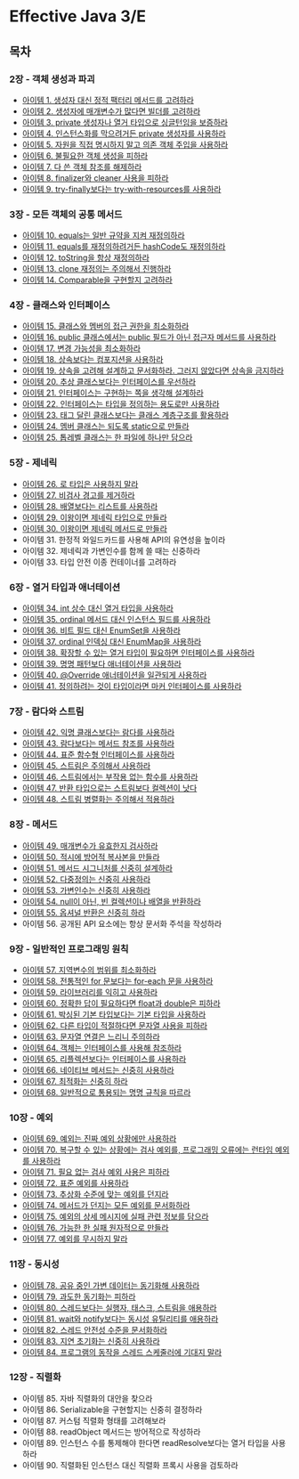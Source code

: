 # Effective Java 3/E

## 목차

### 2장 - 객체 생성과 파괴

- [아이템 1. 생성자 대신 정적 팩터리 메서드를 고려하라](./contents/chapter02/item01.md)
- [아이템 2. 생성자에 매개변수가 많다면 빌더를 고려하라](./contents/chapter02/item02.md)
- [아이템 3. private 생성자나 열거 타입으로 싱글턴임을 보증하라](./contents/chapter02/item03.md)
- [아이템 4. 인스턴스화를 막으려거든 private 생성자를 사용하라](./contents/chapter02/item04.md)
- [아이템 5. 자원을 직접 명시하지 말고 의존 객체 주입을 사용하라](./contents/chapter02/item05.md)
- [아이템 6. 불필요한 객체 생성을 피하라](./contents/chapter02/item06.md)
- [아이템 7. 다 쓴 객체 참조를 해제하라](./contents/chapter02/item07.md)
- [아이템 8. finalizer와 cleaner 사용을 피하라](./contents/chapter02/item08.md)
- [아이템 9. try-finally보다는 try-with-resources를 사용하라](./contents/chapter02/item09.md)

### 3장 - 모든 객체의 공통 메서드

- [아이템 10. equals는 일반 규약을 지켜 재정의하라](./contents/chapter03/item10.md)
- [아이템 11. equals를 재정의하려거든 hashCode도 재정의하라](./contents/chapter03/item11.md)
- [아이템 12. toString을 항상 재정의하라](./contents/chapter03/item12.md)
- [아이템 13. clone 재정의는 주의해서 진행하라](./contents/chapter03/item13.md)
- [아이템 14. Comparable을 구현할지 고려하라](./contents/chapter03/item14.md)

### 4장 - 클래스와 인터페이스

- [아이템 15. 클래스와 멤버의 접근 권한을 최소화하라](./contents/chapter04/item15.md)
- [아이템 16. public 클래스에서는 public 필드가 아닌 접근자 메서드를 사용하라](./contents/chapter04/item16.md)
- [아이템 17. 변경 가능성을 최소화하라](./contents/chapter04/item17.md)
- [아이템 18. 상속보다는 컴포지션을 사용하라](./contents/chapter04/item18.md)
- [아이템 19. 상속을 고려해 설계하고 문서화하라. 그러지 않았다면 상속을 금지하라](./contents/chapter04/item19.md)
- [아이템 20. 추상 클래스보다는 인터페이스를 우선하라](./contents/chapter04/item20.md)
- [아이템 21. 인터페이스는 구현하는 쪽을 생각해 설계하라](./contents/chapter04/item21.md)
- [아이템 22. 인터페이스는 타입을 정의하는 용도로만 사용하라](./contents/chapter04/item22.md)
- [아이템 23. 태그 달린 클래스보다는 클래스 계층구조를 활용하라](./contents/chapter04/item23.md)
- [아이템 24. 멤버 클래스는 되도록 static으로 만들라](./contents/chapter04/item24.md)
- [아이템 25. 톱레벨 클래스는 한 파일에 하나만 담으라](./contents/chapter04/item25.md)

### 5장 - 제네릭

- [아이템 26. 로 타입은 사용하지 말라](./contents/chapter05/item26.md)
- [아이템 27. 비검사 경고를 제거하라](./contents/chapter05/item27.md)
- [아이템 28. 배열보다는 리스트를 사용하라](./contents/chapter05/item28.md)
- [아이템 29. 이왕이면 제네릭 타입으로 만들라](./contents/chapter05/item29.md)
- [아이템 30. 이왕이면 제네릭 메서드로 만들라](./contents/chapter05/item30.md)
- 아이템 31. 한정적 와일드카드를 사용해 API의 유연성을 높이라
- 아이템 32. 제네릭과 가변인수를 함께 쓸 때는 신중하라
- 아이템 33. 타입 안전 이종 컨테이너를 고려하라

### 6장 - 열거 타입과 애너테이션

- [아이템 34. int 상수 대신 열거 타입을 사용하라](./contents/chapter06/item34.md)
- [아이템 35. ordinal 메서드 대신 인스턴스 필드를 사용하라](./contents/chapter06/item35.md)
- [아이템 36. 비트 필드 대신 EnumSet을 사용하라](./contents/chapter06/item36.md)
- [아이템 37. ordinal 인덱싱 대신 EnumMap을 사용하라](./contents/chapter06/item37.md)
- [아이템 38. 확장할 수 있는 열거 타입이 필요하면 인터페이스를 사용하라](./contents/chapter06/item38.md)
- [아이템 39. 명명 패턴보다 애너테이션을 사용하라](./contents/chapter06/item39.md)
- [아이템 40. @Override 애너테이션을 일관되게 사용하라](./contents/chapter06/item40.md)
- [아이템 41. 정의하려는 것이 타입이라면 마커 인터페이스를 사용하라](./contents/chapter06/item41.md)

### 7장 - 람다와 스트림

- [아이템 42. 익명 클래스보다는 람다를 사용하라](./contents/chapter07/item42.md)
- [아이템 43. 람다보다는 메서드 참조를 사용하라](./contents/chapter07/item43.md)
- [아이템 44. 표준 함수형 인터페이스를 사용하라](./contents/chapter07/item44.md)
- [아이템 45. 스트림은 주의해서 사용하라](./contents/chapter07/item45.md)
- [아이템 46. 스트림에서는 부작용 없는 함수를 사용하라](./contents/chapter07/item46.md)
- [아이템 47. 반환 타입으로는 스트림보다 컬렉션이 낫다](./contents/chapter07/item47.md)
- [아이템 48. 스트림 병렬화는 주의해서 적용하라](./contents/chapter07/item48.md)

### 8장 - 메서드

- [아이템 49. 매개변수가 유효한지 검사하라](./contents/chapter08/item49.md)
- [아이템 50. 적시에 방어적 복사본을 만들라](./contents/chapter08/item50.md)
- [아이템 51. 메서드 시그니처를 신중히 설계하라](./contents/chapter08/item51.md)
- [아이템 52. 다중정의는 신중히 사용하라](./contents/chapter08/item52.md)
- [아이템 53. 가변인수는 신중히 사용하라](./contents/chapter08/item53.md)
- [아이템 54. null이 아닌, 빈 컬렉션이나 배열을 반환하라](./contents/chapter08/item54.md)
- [아이템 55. 옵셔널 반환은 신중히 하라](./contents/chapter08/item55.md)
- 아이템 56. 공개된 API 요소에는 항상 문서화 주석을 작성하라

### 9장 - 일반적인 프로그래밍 원칙

- [아이템 57. 지역변수의 범위를 최소화하라](./contents/chapter09/item57.md)
- [아이템 58. 전통적인 for 문보다는 for-each 문을 사용하라](./contents/chapter09/item58.md)
- [아이템 59. 라이브러리를 익히고 사용하라](./contents/chapter09/item59.md)
- [아이템 60. 정확한 답이 필요하다면 float과 double은 피하라](./contents/chapter09/item60.md)
- [아이템 61. 박싱된 기본 타입보다는 기본 타입을 사용하라](./contents/chapter09/item61.md)
- [아이템 62. 다른 타입이 적절하다면 문자열 사용을 피하라](./contents/chapter09/item62.md)
- [아이템 63. 문자열 연결은 느리니 주의하라](./contents/chapter09/item63.md)
- [아이템 64. 객체는 인터페이스를 사용해 참조하라](./contents/chapter09/item64.md)
- [아이템 65. 리플렉션보다는 인터페이스를 사용하라](./contents/chapter09/item65.md)
- [아이템 66. 네이티브 메서드는 신중히 사용하라](./contents/chapter09/item66.md)
- [아이템 67. 최적화는 신중히 하라](./contents/chapter09/item67.md)
- [아이템 68. 일반적으로 통용되는 명명 규칙을 따르라](./contents/chapter09/item68.md)

### 10장 - 예외

- [아이템 69. 예외는 진짜 예외 상황에만 사용하라](./contents/chapter10/item69.md)
- [아이템 70. 복구할 수 있는 상황에는 검사 예외를, 프로그래밍 오류에는 런타임 예외를 사용하라](./contents/chapter10/item70.md)
- [아이템 71. 필요 없는 검사 예외 사용은 피하라](./contents/chapter10/item71.md)
- [아이템 72. 표준 예외를 사용하라](./contents/chapter10/item72.md)
- [아이템 73. 추상화 수준에 맞는 예외를 던지라](./contents/chapter10/item73.md)
- [아이템 74. 메서드가 던지는 모든 예외를 문서화하라](./contents/chapter10/item74.md)
- [아이템 75. 예외의 상세 메시지에 실패 관련 정보를 담으라](./contents/chapter10/item75.md)
- [아이템 76. 가능한 한 실패 원자적으로 만들라](./contents/chapter10/item76.md)
- [아이템 77. 예외를 무시하지 말라](./contents/chapter10/item77.md)

### 11장 - 동시성

- [아이템 78. 공유 중인 가변 데이터는 동기화해 사용하라](./contents/chapter11/item78.md)
- [아이템 79. 과도한 동기화는 피하라](./contents/chapter11/item79.md)
- [아이템 80. 스레드보다는 실행자, 태스크, 스트림을 애용하라](./contents/chapter11/item80.md)
- [아이템 81. wait와 notify보다는 동시성 유틸리티를 애용하라](./contents/chapter11/item81.md)
- [아이템 82. 스레드 안전성 수준을 문서화하라](./contents/chapter11/item82.md)
- [아이템 83. 지연 초기화는 신중히 사용하라](./contents/chapter11/item83.md)
- [아이템 84. 프로그램의 동작을 스레드 스케줄러에 기대지 말라](./contents/chapter11/item84.md)

### 12장 - 직렬화

- 아이템 85. 자바 직렬화의 대안을 찾으라
- 아이템 86. Serializable을 구현할지는 신중히 결정하라
- 아이템 87. 커스텀 직렬화 형태를 고려해보라
- 아이템 88. readObject 메서드는 방어적으로 작성하라
- 아이템 89. 인스턴스 수를 통제해야 한다면 readResolve보다는 열거 타입을 사용하라
- 아이템 90. 직렬화된 인스턴스 대신 직렬화 프록시 사용을 검토하라

